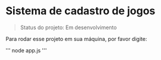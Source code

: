 <h1>Sistema de cadastro de jogos</h1>

> Status do projeto: Em desenvolvimento

Para rodar esse projeto em sua máquina, por favor digite:

'''
node app.js
'''

